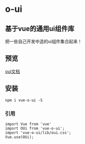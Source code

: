 # o-ui
## 基于vue的通用ui组件库
把一些自己开发中造的ui组件集合起来！

## 预览
[oui文档](http://67.216.223.155/oui)

## 安装
```
npm i vue-o-ui -S
```

### 引用
```
import Vue from 'vue'
import OUi from 'vue-o-ui';
import 'vue-o-ui/lib/oui.css';
Vue.use(OUi);
```

